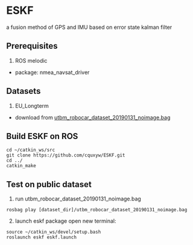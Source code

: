 # ESKF

a fusion method of GPS and IMU based on error state kalman filter

## Prerequisites

1. ROS melodic

- package: nmea_navsat_driver

## Datasets

1. EU_Longterm

- download from [utbm_robocar_dataset_20190131_noimage.bag](https://drive.utbm.fr/s/H4fH99RH8YwywY3)

## Build ESKF on ROS

```
cd ~/catkin_ws/src
git clone https://github.com/cquxyw/ESKF.git
cd ../
catkin_make
```

## Test on public dataset

1. run utbm_robocar_dataset_20190131_noimage.bag

```
rosbag play [dataset_dir]/utbm_robocar_dataset_20190131_noimage.bag
```

2. launch eskf package
open new terminal:
```
source ~/catkin_ws/devel/setup.bash
roslaunch eskf eskf.launch
```
